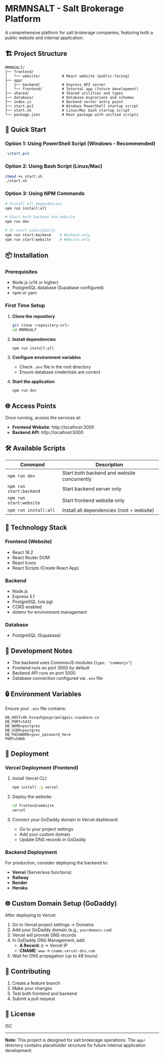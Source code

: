# MRMNSALT - Salt Brokerage Platform

A comprehensive platform for salt brokerage companies, featuring both a public website and internal application.

## 🏗️ Project Structure

```
MRMNSALT/
├── frontend/
│   └── website/          # React website (public-facing)
├── app/
│   ├── backend/          # Express API server
│   └── frontend/         # Internal app (future development)
├── shared/               # Shared utilities and types
├── database/             # Database migrations and schemas
├── index.js              # Backend server entry point
├── start.ps1             # Windows PowerShell startup script
├── start.sh              # Linux/Mac bash startup script
└── package.json          # Root package with unified scripts
```

## 🚀 Quick Start

### Option 1: Using PowerShell Script (Windows - Recommended)

```powershell
.\start.ps1
```

### Option 2: Using Bash Script (Linux/Mac)

```bash
chmod +x start.sh
./start.sh
```

### Option 3: Using NPM Commands

```bash
# Install all dependencies
npm run install:all

# Start both backend and website
npm run dev

# Or start individually
npm run start:backend    # Backend only
npm run start:website    # Website only
```

## 📦 Installation

### Prerequisites
- Node.js (v14 or higher)
- PostgreSQL database (Supabase configured)
- npm or yarn

### First Time Setup

1. **Clone the repository**
   ```bash
   git clone <repository-url>
   cd MRMNSALT
   ```

2. **Install dependencies**
   ```bash
   npm run install:all
   ```

3. **Configure environment variables**
   - Check `.env` file in the root directory
   - Ensure database credentials are correct

4. **Start the application**
   ```bash
   npm run dev
   ```

## 🌐 Access Points

Once running, access the services at:

- **Frontend Website**: http://localhost:3000
- **Backend API**: http://localhost:5000

## 🛠️ Available Scripts

| Command | Description |
|---------|-------------|
| `npm run dev` | Start both backend and website concurrently |
| `npm run start:backend` | Start backend server only |
| `npm run start:website` | Start frontend website only |
| `npm run install:all` | Install all dependencies (root + website) |

## 🔧 Technology Stack

### Frontend (Website)
- React 18.2
- React Router DOM
- React Icons
- React Scripts (Create React App)

### Backend
- Node.js
- Express 5.1
- PostgreSQL (via pg)
- CORS enabled
- dotenv for environment management

### Database
- PostgreSQL (Supabase)

## 📝 Development Notes

- The backend uses CommonJS modules (`type: "commonjs"`)
- Frontend runs on port 3000 by default
- Backend API runs on port 5000
- Database connection configured via `.env` file

## 🔒 Environment Variables

Ensure your `.env` file contains:
```
DB_HOST=db.bvvquhgqsgxrpwlqgwic.supabase.co
DB_PORT=5432
DB_NAME=postgres
DB_USER=postgres
DB_PASSWORD=your_password_here
PORT=5000
```

## 🚀 Deployment

### Vercel Deployment (Frontend)

1. Install Vercel CLI:
   ```bash
   npm install -g vercel
   ```

2. Deploy the website:
   ```bash
   cd frontend/website
   vercel
   ```

3. Connect your GoDaddy domain in Vercel dashboard:
   - Go to your project settings
   - Add your custom domain
   - Update DNS records in GoDaddy

### Backend Deployment

For production, consider deploying the backend to:
- **Vercel** (Serverless functions)
- **Railway**
- **Render**
- **Heroku**

## 🌐 Custom Domain Setup (GoDaddy)

After deploying to Vercel:

1. Go to Vercel project settings → Domains
2. Add your GoDaddy domain (e.g., `yourdomain.com`)
3. Vercel will provide DNS records
4. In GoDaddy DNS Management, add:
   - **A Record**: `@` → Vercel IP
   - **CNAME**: `www` → `cname.vercel-dns.com`
5. Wait for DNS propagation (up to 48 hours)

## 🤝 Contributing

1. Create a feature branch
2. Make your changes
3. Test both frontend and backend
4. Submit a pull request

## 📄 License

ISC

---

**Note**: This project is designed for salt brokerage operations. The `app/` directory contains placeholder structure for future internal application development.
